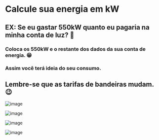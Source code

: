 # Calcule sua energia em kW

## EX: Se eu gastar 550kW quanto eu pagaria na minha conta de luz? 🤑

### Coloca os 550kW e o restante dos dados da sua conta de energia. 😁

### Assim você terá ideia do seu consumo.

## Lembre-se que as tarifas de bandeiras mudam. 😉

![image](https://user-images.githubusercontent.com/35064731/163227030-a17f8c68-5ca0-48be-b51f-adfbe1c84abd.png)

![image](https://user-images.githubusercontent.com/35064731/163227217-e7eea86d-5461-481d-8cf0-9807a40cfd2d.png)

![image](https://user-images.githubusercontent.com/35064731/163227810-4e2917bf-b293-4a20-916f-de134eae0dc3.png)

![image](https://user-images.githubusercontent.com/35064731/163228453-437d281e-0c99-4198-b449-eee09890314a.png)
